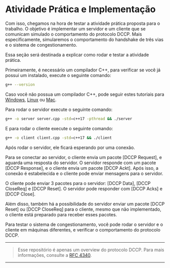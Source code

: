 <!-- Em progresso -->

# Atividade Prática e Implementação

Com isso, chegamos na hora de testar a atividade prática proposta para o trabalho. O objetivo é implementar um servidor e um cliente que se comunicam simulado o comportamento do protocolo DCCP. Mais especificamente, simularemos o comportamento do handshake de três vias e o sistema de congestionamento.

Essa seção será destinada a explicar como rodar e testar a atividade prática.

Primeiramente, é necessário um compilador C++, para verificar se você já possui um instalado, execute o seguinte comando:

```bash
g++ --version
```

Caso você não possua um compilador C++, pode seguir estes tutoriais para [Windows](https://www3.cs.stonybrook.edu/~alee/g++/g++.html), [Linux](https://linuxconfig.org/how-to-install-g-the-c-compiler-on-ubuntu-20-04-lts-focal-fossa-linux) ou [Mac](https://www.mkyong.com/mac/how-to-install-gcc-compiler-on-mac-os-x/).

Para rodar o servidor execute o seguinte comando:

```bash
g++ -o server server.cpp -std=c++17 -pthread && ./server
```

E para rodar o cliente execute o seguinte comando:

```bash
g++ -o client client.cpp -std=c++17 && ./client
```

Após rodar o servidor, ele ficará esperando por uma conexão.

Para se conectar ao servidor, o cliente envia um pacote [DCCP Request], e aguarda uma resposta do servidor. O servidor responde com um pacote [DCCP Response], e o cliente envia um pacote [DCCP Ackt]. Após isso, a conexão é estabelecida e o cliente pode enviar mensagens para o servidor.

O cliente pode enviar 3 pacotes para o servidor: [DCCP Data], [DCCP CloseReq] e [DCCP Reset]. O servidor pode responder com [DCCP Acks] e [DCCP Close].

Além disso, também há a possibilidade do servidor enviar um pacote [DCCP Reset] ou [DCCP CloseReq] para o cliente, mesmo que não implementado, o cliente está preparado para receber esses pacotes.

Para testar o sistema de congestionamento, você pode rodar o servidor e o cliente em máquinas diferentes, e verificar o comportamento do protocolo DCCP.

---

> Esse repositório é apenas um overview do protocolo DCCP. Para mais informações, consulte a [RFC 4340](https://datatracker.ietf.org/doc/rfc4340/).

---